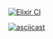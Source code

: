 [![Elixir CI](https://github.com/jsgdjfsda/password_generator/actions/workflows/elixir.yml/badge.svg)](https://github.com/jsgdjfsda/password_generator/actions/workflows/elixir.yml)

[![asciicast](https://asciinema.org/a/4wSxe9dJJAtWPlD67TbhGrLoA.svg)](https://asciinema.org/a/4wSxe9dJJAtWPlD67TbhGrLoA)
